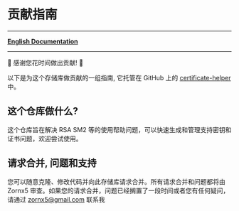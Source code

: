 # 贡献指南

-------------------------------------------------------------------------------

[**English Documentation**](CONTRIBUTING-EN.md)

-------------------------------------------------------------------------------


:tada: 感谢您花时间做出贡献! :tada:

以下是为这个存储库做贡献的一组指南, 它托管在 GitHub 上的 [certificate-helper](https://github.com/zornx5/certificate-helper) 中。

## 这个仓库做什么?

这个仓库旨在解决 RSA SM2 等的使用帮助问题，可以快速生成和管理支持密钥和证书问题，欢迎尝试使用。

## 请求合并, 问题和支持

您可以随意克隆、修改代码并向此存储库请求合并。所有请求合并和问题都将由 Zornx5 审查。如果您的请求合并，问题已经搁置了一段时间或者您有任何疑问，请通过 zornx5@gmail.com 联系我
